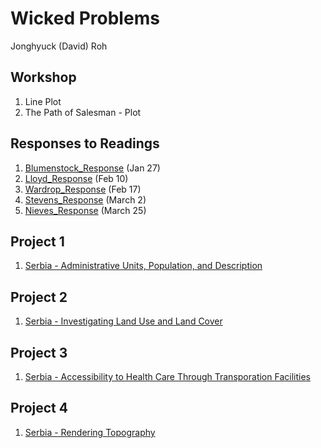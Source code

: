 # Wicked Problems

Jonghyuck (David) Roh 

## Workshop 

1. Line Plot
2. The Path of Salesman - Plot

## Responses to Readings 

1. [Blumenstock_Response](https://jroh01.github.io/WickedProblems/blumenstock) (Jan 27)
2. [Lloyd_Response](https://jroh01.github.io/WickedProblems/LloydResponse) (Feb 10)
3. [Wardrop_Response](https://jroh01.github.io/WickedProblems/WardropResponse) (Feb 17)
4. [Stevens_Response](https://jroh01.github.io/WickedProblems/stevens) (March 2)
5. [Nieves_Response](https://jroh01.github.io/WickedProblems/NievesResponse) (March 25)

## Project 1 

1. [Serbia - Administrative Units, Population, and Description](https://jroh01.github.io/WickedProblems/project1) 

## Project 2 

1. [Serbia - Investigating Land Use and Land Cover](https://jroh01.github.io/WickedProblems/project2)

## Project 3 

1. [Serbia - Accessibility to Health Care Through Transporation Facilities](https://jroh01.github.io/WickedProblems/project3)

## Project 4 

1. [Serbia - Rendering Topography](https://jroh01.github.io/WickedProblems/project4)
